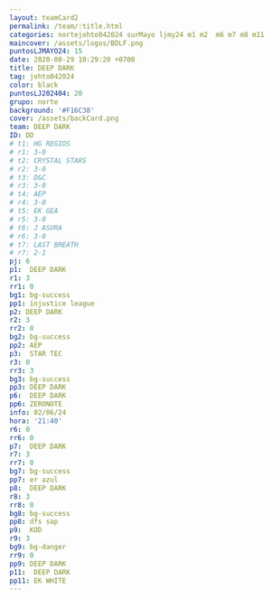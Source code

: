 ```yaml
---
layout: teamCard2
permalink: /team/:title.html
categories: nortejohto042024 surMayo ljmy24 m1 m2  m6 m7 m8 m11
maincover: /assets/logos/BDLF.png
puntosLJMAYO24: 15
date: 2020-08-29 10:29:20 +0700
title: DEEP DARK
tag: johto042024
color: black
puntosLJ202404: 20
grupo: norte
background: '#F16C38'
cover: /assets/backCard.png
team: DEEP DARK
ID: DD
# t1: HG REGIOS
# r1: 3-0
# t2: CRYSTAL STARS
# r2: 3-0
# t3: D&C
# r3: 3-0
# t4: AEP
# r4: 3-0
# t5: EK GEA
# r5: 3-0
# t6: J ASURA
# r6: 3-0
# t7: LAST BREATH
# r7: 2-1
pj: 6
p1:  DEEP DARK
r1: 3
rr1: 0
bg1: bg-success
pp1: injustice league
p2: DEEP DARK
r2: 3
rr2: 0
bg2: bg-success
pp2: AEP
p3:  STAR TEC
r3: 0
rr3: 3
bg3: bg-success
pp3: DEEP DARK
p6:  DEEP DARK
pp6: ZERONOTE
info: 02/06/24
hora: '21:40'
r6: 0
rr6: 0
p7:  DEEP DARK
r7: 3
rr7: 0
bg7: bg-success
pp7: er azul
p8:  DEEP DARK
r8: 3
rr8: 0
bg8: bg-success
pp8: dfs sap
p9:  KOD
r9: 3
bg9: bg-danger
rr9: 0
pp9: DEEP DARK
p11:  DEEP DARK
pp11: EK WHITE
---
```



